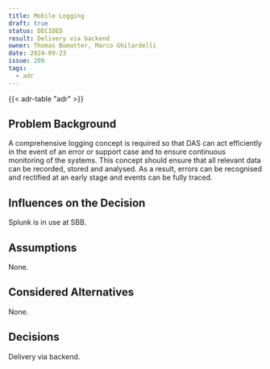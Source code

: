 ```yaml
---
title: Mobile Logging
draft: true
status: DECIDED
result: Delivery via backend
owner: Thomas Bomatter, Marco Ghilardelli
date: 2024-09-23
issue: 209
tags:
  - adr
---
```


{{< adr-table "adr" >}}

## Problem Background
A comprehensive logging concept is required so that DAS can act efficiently in the event of an error or support case and to ensure continuous monitoring of the systems. This concept should ensure that all relevant data can be recorded, stored and analysed. As a result, errors can be recognised and rectified at an early stage and events can be fully traced.

## Influences on the Decision
Splunk is in use at SBB.

## Assumptions
None.

## Considered Alternatives
None.

## Decisions
Delivery via backend.